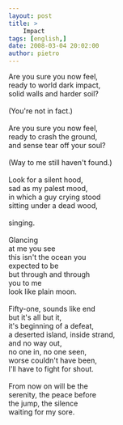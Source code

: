```yaml
---
layout: post
title: >
    Impact
tags: [english,]
date: 2008-03-04 20:02:00
author: pietro
---
```

Are you sure you now feel,<br/>ready to world dark impact,<br/>solid walls and harder soil?<br/><br/>(You're not in fact.)<br/><br/>Are you sure you now feel,<br/>ready to crash the ground,<br/>and sense tear off your soul?<br/><br/>(Way to me still haven't found.)<br/><br/>Look for a silent hood,<br/>sad as my palest mood,<br/>in which a guy crying stood<br/>sitting under a dead wood,<br/><br/>singing.<br/><br/>Glancing<br/>at me you see<br/>this isn't the ocean you<br/>expected to be<br/>but through and through<br/>you to me<br/>look like plain moon.<br/><br/>Fifty-one, sounds like end<br/>but it's all but it,<br/>it's beginning of a defeat,<br/>a deserted island, inside strand,<br/>and no way out,<br/>no one in, no one seen,<br/>worse couldn't have been,<br/>I'll have to fight for shout.<br/><br/>From now on will be the<br/>serenity, the peace before<br/>the jump, the silence<br/>waiting for my sore.
